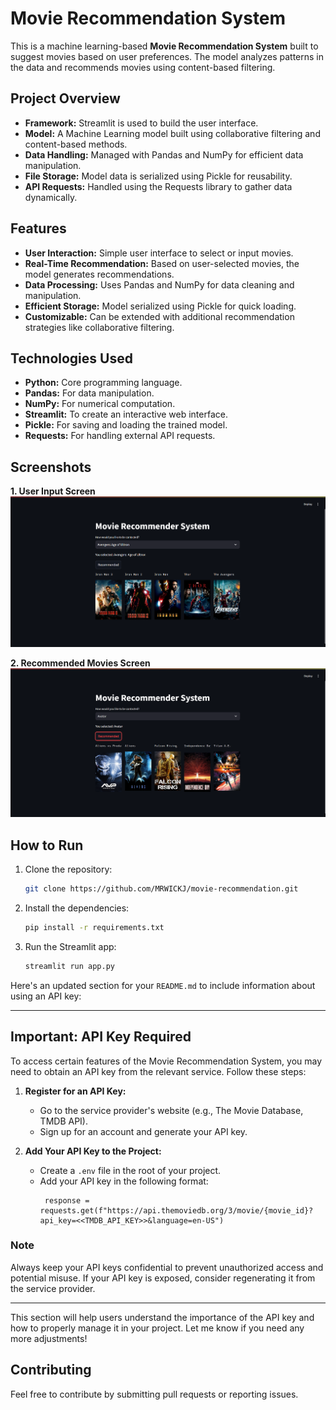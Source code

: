 # Movie Recommendation System

This is a machine learning-based **Movie Recommendation System** built to suggest movies based on user preferences. The model analyzes patterns in the data and recommends movies using content-based filtering.

## Project Overview

- **Framework:** Streamlit is used to build the user interface.
- **Model:** A Machine Learning model built using collaborative filtering and content-based methods.
- **Data Handling:** Managed with Pandas and NumPy for efficient data manipulation.
- **File Storage:** Model data is serialized using Pickle for reusability.
- **API Requests:** Handled using the Requests library to gather data dynamically.

## Features

- **User Interaction:** Simple user interface to select or input movies.
- **Real-Time Recommendation:** Based on user-selected movies, the model generates recommendations.
- **Data Processing:** Uses Pandas and NumPy for data cleaning and manipulation.
- **Efficient Storage:** Model serialized using Pickle for quick loading.
- **Customizable:** Can be extended with additional recommendation strategies like collaborative filtering.

## Technologies Used

- **Python:** Core programming language.
- **Pandas:** For data manipulation.
- **NumPy:** For numerical computation.
- **Streamlit:** To create an interactive web interface.
- **Pickle:** For saving and loading the trained model.
- **Requests:** For handling external API requests.

## Screenshots

**1. User Input Screen**
![User Input](img1.png)

**2. Recommended Movies Screen**
![Recommended Movies](img2.png)

## How to Run

1. Clone the repository:
   ```bash
   git clone https://github.com/MRWICKJ/movie-recommendation.git
   ```

2. Install the dependencies:
   ```bash
   pip install -r requirements.txt
   ```

3. Run the Streamlit app:
   ```bash
   streamlit run app.py
   ```
Here's an updated section for your `README.md` to include information about using an API key:

---

## Important: API Key Required

To access certain features of the Movie Recommendation System, you may need to obtain an API key from the relevant service. Follow these steps:

1. **Register for an API Key:**
   - Go to the service provider's website (e.g., The Movie Database, TMDB API).
   - Sign up for an account and generate your API key.

2. **Add Your API Key to the Project:**
   - Create a `.env` file in the root of your project.
   - Add your API key in the following format:
     ```
      response = requests.get(f"https://api.themoviedb.org/3/movie/{movie_id}?api_key=<<TMDB_API_KEY>>&language=en-US")
     ```

### Note
Always keep your API keys confidential to prevent unauthorized access and potential misuse. If your API key is exposed, consider regenerating it from the service provider.

---

This section will help users understand the importance of the API key and how to properly manage it in your project. Let me know if you need any more adjustments!

## Contributing

Feel free to contribute by submitting pull requests or reporting issues.

